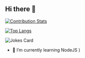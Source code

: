 ## Hi there 👋

[![Contribution Stats](https://github-contribution-stats.vercel.app/api/?username=ddhanushka)](https://github.com/LordDashMe/github-contribution-stats/)

[![Top Langs](https://github-readme-stats.vercel.app/api/top-langs/?username=ddhanushka&layout=compact)](https://github.com/anuraghazra/github-readme-stats)

<!-- ![DDhanushka's github stats](https://github-readme-stats.vercel.app/api?username=ddhanushka&show_icons=true) -->

![Jokes Card](https://readme-jokes.vercel.app/api)


- 🌱 I’m currently learning NodeJS )

<!--
**DDhanushka/DDhanushka** is a ✨ _special_ ✨ repository because its `README.md` (this file) appears on your GitHub profile.

Here are some ideas to get you started:

.
- 👯 I’m looking to collaborate on ...
- 🤔 I’m looking for help with ...
- 💬 Ask me about ...
- 📫 How to reach me: ...
- 😄 Pronouns: ...
- ⚡ Fun fact: ...
-->
